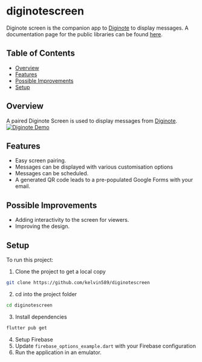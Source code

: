# diginotescreen

Diginote screen is the companion app to [Diginote](https://github.com/kelvin589/diginote) to display messages. A documentation page for the public libraries can be found [here](https://kelvin589.github.io/diginotescreen/).

## Table of Contents
* [Overview](#overview)
* [Features](#features)
* [Possible Improvements](#possible-improvements)
* [Setup](#setup)

## Overview
A paired Diginote Screen is used to display messages from [Diginote](https://github.com/kelvin589/diginote).
[![Diginote Demo](https://img.youtube.com/vi/rFyTfdWfLe4/0.jpg)](https://www.youtube.com/watch?v=rFyTfdWfLe4 "Diginote Demo")

## Features
* Easy screen pairing.
* Messages can be displayed with various customisation options
* Messages can be scheduled.
* A generated QR code leads to a pre-populated Google Forms with your email.

## Possible Improvements
* Adding interactivity to the screen for viewers. 
* Improving the design.

## Setup
To run this project:
1. Clone the project to get a local copy
``` bash
git clone https://github.com/kelvin589/diginotescreen
```
2. cd into the project folder
``` bash
cd diginotescreen
```
3. Install dependencies
``` bash
flutter pub get
```
4. Setup Firebase
5. Update ```firebase_options_example.dart``` with your Firebase configuration
6. Run the application in an emulator.

